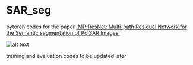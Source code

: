 # SAR_seg
pytorch codes for the paper ['MP-ResNet: Multi-path Residual Network for the Semantic segmentation of PolSAR Images'](https://arxiv.org/abs/2011.05088)

![alt text](https://github.com/ggsDing/SARSeg/blob/main/FlowChart.png)

training and evaluation codes to be updated later
